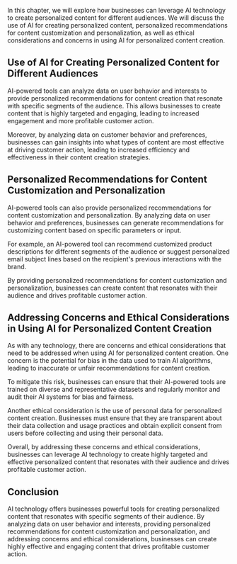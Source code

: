 
In this chapter, we will explore how businesses can leverage AI technology to create personalized content for different audiences. We will discuss the use of AI for creating personalized content, personalized recommendations for content customization and personalization, as well as ethical considerations and concerns in using AI for personalized content creation.

Use of AI for Creating Personalized Content for Different Audiences
-------------------------------------------------------------------

AI-powered tools can analyze data on user behavior and interests to provide personalized recommendations for content creation that resonate with specific segments of the audience. This allows businesses to create content that is highly targeted and engaging, leading to increased engagement and more profitable customer action.

Moreover, by analyzing data on customer behavior and preferences, businesses can gain insights into what types of content are most effective at driving customer action, leading to increased efficiency and effectiveness in their content creation strategies.

Personalized Recommendations for Content Customization and Personalization
--------------------------------------------------------------------------

AI-powered tools can also provide personalized recommendations for content customization and personalization. By analyzing data on user behavior and preferences, businesses can generate recommendations for customizing content based on specific parameters or input.

For example, an AI-powered tool can recommend customized product descriptions for different segments of the audience or suggest personalized email subject lines based on the recipient's previous interactions with the brand.

By providing personalized recommendations for content customization and personalization, businesses can create content that resonates with their audience and drives profitable customer action.

Addressing Concerns and Ethical Considerations in Using AI for Personalized Content Creation
--------------------------------------------------------------------------------------------

As with any technology, there are concerns and ethical considerations that need to be addressed when using AI for personalized content creation. One concern is the potential for bias in the data used to train AI algorithms, leading to inaccurate or unfair recommendations for content creation.

To mitigate this risk, businesses can ensure that their AI-powered tools are trained on diverse and representative datasets and regularly monitor and audit their AI systems for bias and fairness.

Another ethical consideration is the use of personal data for personalized content creation. Businesses must ensure that they are transparent about their data collection and usage practices and obtain explicit consent from users before collecting and using their personal data.

Overall, by addressing these concerns and ethical considerations, businesses can leverage AI technology to create highly targeted and effective personalized content that resonates with their audience and drives profitable customer action.

Conclusion
----------

AI technology offers businesses powerful tools for creating personalized content that resonates with specific segments of their audience. By analyzing data on user behavior and interests, providing personalized recommendations for content customization and personalization, and addressing concerns and ethical considerations, businesses can create highly effective and engaging content that drives profitable customer action.
